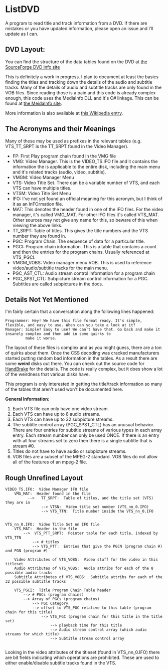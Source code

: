 # ListDVD

A program to read title and track information from a DVD. If there are mistakes or you have updated information, please open an
issue and I'll update as I can.

## **DVD Layout:**

You can find the structure of the data tables found on the DVD at [the SourceForge DVD info site](http://dvd.sourceforge.net/dvdinfo/)

This is definitely a work in progress. I plan to document at least the basics finding the titles and tracking down the details of the
audio and subtitle tracks.  Many of the details of audio and subtitle tracks are only found in the VOB files. Since reading those is a pain
and this code is already complex enough, this code uses the MediaInfo DLL and it's C# linkage. This can be found at [the MeidaInfo site](https://mediaarea.net/en/MediaInfo/Support/SDK).

More information is also available at [this Wikipedia entry](https://en.wikipedia.org/wiki/DVD-Video).

## **The Acronyms and their Meanings**

Many of these may be used as prefixes in the relevant tables (e.g. VTS_TT_SRPT is the TT_SRPT found in the Video Manager).

* FP: First Play program chain found in the VMG file
* VMG: Video Manager. This is the VIDEO_TS.IFO file and it contains the information the is applicable to the entire disk, including the main menu and it's related tracks (audio, video, subtitle).
* VMGM: Video Manager Menu
* VTS: Video Title Set. There can be a variable number of VTS, and each VTS can have multiple titles.
* VTSM: Video Title Set Menu
* IFO: I've not yet found an official meaning for this acronym, but I think of it as an InFOrmation file.
* MAT: This denotes the header found in one of the IFO files. For the video manager, it's called VMG_MAT. For other IFO files it's called VTS_MAT. Other sources may not give any name for this, so beware of this when viewing the above links.
* TT_SRPT: Table of titles.  This gives the title numbers and the VTS number they are found in.
* PGC: Program Chain. The sequence of data for a particular title.
* PGCI: Program chain information. This is a table that contains a count and then the entries for the program chains. Usually referenced at VTS_PGCI.
* VMGM_VOBS: Video manager menu VOB. This is used to reference video/audio/subtitle tracks for the main menu.
* PGC_AST_CTL: Audio stream control information for a program chain
* PGC_SPST_CTL: Subpicture stream control information for a PGC.  Subtitles are called subpictures in the docs.


## **Details Not Yet Mentioned**

I'm fairly certain that a conversation along the following lines happened:
```
Programmer: Hey! We have this file format ready. It's simple, flexible, and easy to use. When can you take a look at it?
Manager: Simple? Easy to use? We can't have that. Go back and make it insanely complex and then add in some quirks to 
         make it worse.
```

The layout of these files is complex and as you might guess, there are a ton of quirks about them. Once the CSS decoding was
cracked manufacturers started putting random bad information in the tables.  As a result there are some **weird** disks out
there. You can check out the source code for [HandBrake](https://www.handbrake.fr) for the details. The code is really complex,
but it does show a lot of the weirdness that various disks have.

This program is only interested in getting the title/track information so many of the tables that aren't used won't be
documented here.

**General Information:**

1.  Each VTS file can only have one video stream.
2.  Each VTS can have up to 8 audio streams.
3.  Each VTS can have up to 32 subpicture streams.
4.  The subtitle control array (PGC_SPST_CTL) has an unusual behavior. There are four entries for subtitle streams of various types in each array entry. Each stream number can only be used ONCE. If there is an entry with all four streams set to zero then there is a single subtitle that is stream #0.
5.  Titles do not have to have audio or subpicture streams.
6.  VOB files are a subset of the MPEG-2 standard. VOB files do not allow all of the features of an mpeg-2 file.


## **Rough Unrefined Layout**
```
VIDEO_TS.IFO:  Video Manager IFO file
	VMG_MAT:  Header found in the file
		  -->	TT_SRPT:  Table of titles, and the title set (VTS) they are in
				--> VTSN:  Video title set number (VTS_nn_0.IFO)
				--> VTS_TTN:  Title number inside the VTS_nn_0.IFO


VTS_nn_0.IFO:  Video Title Set nn IFO file
	VTS_MAT:  Header in the file
		-->  VTS_PTT_SRPT:  Pointer table for each title, indexed by VTS_TTN
			--> # titles
			--> VTS_PTT:  Entries that give the PGCN (program chain #) and PGN (program #)

	Video Attributes of VTS_VOBS:  Video stuff for the video in this titleset
	Audio Attributes of VTS_VOBS:  Audio attribs for each of the 8 possible audio tracks
	Subtitle Attributes of VTS_VOBS:  Subtitle attribs for each of the 32 possible subtitle tracks

	VTS_PGCI:  Title Program Chain Table header
		--> # PGCs (program chains)
		--> Array of PGCs (program chains)
			--> PGC Category
			--> offset to VTS_PGC relative to this table (program chain for this title)
				--> VTS_PGC (program chain for this title in the title set)
					--> playback time for this title
					--> Audio stream control array (which audio streams for which title)
					--> Subtitle stream control array


```
Looking in the video attributes of the titleset (found in VTS_nn_0.IFO) there are bit fields indicating
which operations are prohibited. These are used to either enable/disable subtitle tracks found in the VTS.
